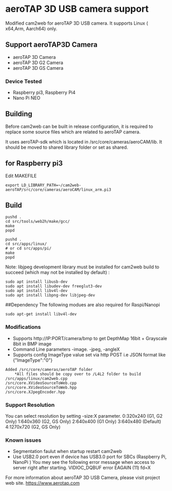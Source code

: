 # aeroTAP 3D USB camera support

Modified cam2web for aeroTAP 3D USB camera.
It supports Linux ( x64,Arm, Aarch64) only.

## Support aeroTAP3D Camera
- aeroTAP 3D Camera
- aeroTAP 3D G2 Camera
- aeroTAP 3D GS Camera
 
### Device Tested
- Raspberry pi3, Raspberry Pi4
- Nano Pi NEO

## Building
Before cam2web can be built in release configuration, it is required to replace some source files which are related to aeroTAP camera.

It uses aeroTAP-sdk which is located in /src/core/cameras/aeroCAM/lib. It should be moved to shared library folder or set as shared.

## for Raspberry pi3
Edit MAKEFILE
```
export LD_LIBRARY_PATH=~/cam2web-aeroTAP/src/core/cameras/aeroCAM/linux_arm.pi3 
```

## Build

```
pushd .
cd src/tools/web2h/make/gcc/
make
popd

pushd .
cd src/apps/linux/
# or cd src/apps/pi/
make
popd
```

Note: libjpeg development library must be installed for cam2web build to succeed (which may not be installed by default) :
```
sudo apt install libusb-dev
sudo apt install libudev-dev freeglut3-dev
sudo apt install libv4l-dev
sudo apt install libpng-dev libjpeg-dev

```
##Dependency
The following modues are also required for Raspi/Nanopi
```
sudo apt-get install libv4l-dev
```

### Modifications
- Supports http://IP:PORT/camera/bmp
  to get DepthMap 16bit + Grayscale 8bit in BMP image
- Command Line parameters
  -image. -jpeg, -angleX   
- Supports config ImageType value set via http POST
  i.e JSON format like {"ImageType":"0"}  
```
Added /src/core/cameras/aeroTAP folder
    *All files should be copy over to /L4L2 folder to build
/src/apps/linux/cam2web.cpp
/src/core.XVideoSourceToWeb.cpp
/src/core.XVideoSourceToWeb.hpp
/src/core.XJpegEncoder.hpp
```

### Support Resolution
You can select resolution by setting -size:X parameter.
0:320x240 (G1, G2 Only)
1:640x360 (G2, GS Only)
2:640x400 (G1 Only)
3:640x480 (Default)
4:1270x720 (G2, GS Only)



### Known issues
 - Segmentation faulut when startup
   restart cam2web
 - Use USB2.0 port even if device has USB3.0 port for SBCs (Raspberry Pi, NanoPi )
   You mey see the following error message when access to server right after starting.
    VIDIOC_DQBUF error EAGAIN (11) fd=X

For more information about aeroTAP 3D USB Camera, please visit project web site.
https://www.aerotap.com
